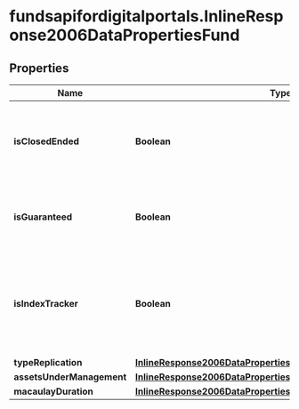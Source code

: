# fundsapifordigitalportals.InlineResponse2006DataPropertiesFund

## Properties

Name | Type | Description | Notes
------------ | ------------- | ------------- | -------------
**isClosedEnded** | **Boolean** | If true, the share class is closed-ended, i.e. the number of shares is limited. | [optional] 
**isGuaranteed** | **Boolean** | If true, the fund guarantees a minimum return at maturity. | [optional] 
**isIndexTracker** | **Boolean** | If true, the fund is tracking an index, i.e. attempts to replicate the price movements of an index. | [optional] 
**typeReplication** | [**InlineResponse2006DataPropertiesFundTypeReplication**](InlineResponse2006DataPropertiesFundTypeReplication.md) |  | [optional] 
**assetsUnderManagement** | [**InlineResponse2006DataPropertiesFundAssetsUnderManagement**](InlineResponse2006DataPropertiesFundAssetsUnderManagement.md) |  | [optional] 
**macaulayDuration** | [**InlineResponse2006DataPropertiesFundMacaulayDuration**](InlineResponse2006DataPropertiesFundMacaulayDuration.md) |  | [optional] 


